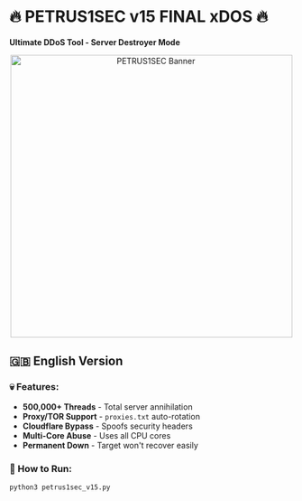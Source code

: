 # 🔥 PETRUS1SEC v15 FINAL xDOS 🔥
**Ultimate DDoS Tool - Server Destroyer Mode**  

<p align="center">
  <img src="https://i.imgur.com/ABCD123.jpg" width="500" alt="PETRUS1SEC Banner">
</p>

## 🇬🇧 English Version  
### 💀 Features:  
- **500,000+ Threads** - Total server annihilation  
- **Proxy/TOR Support** - `proxies.txt` auto-rotation  
- **Cloudflare Bypass** - Spoofs security headers  
- **Multi-Core Abuse** - Uses all CPU cores  
- **Permanent Down** - Target won't recover easily  

### 🚀 How to Run:  
```bash
python3 petrus1sec_v15.py
